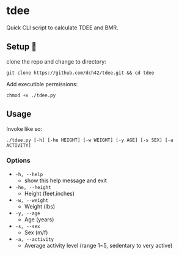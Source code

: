 # tdee
Quick CLI script to calculate TDEE and BMR.

## Setup 🔧
clone the repo and change to directory:
~~~
git clone https://github.com/dch42/tdee.git && cd tdee
~~~

Add executible permissions:
~~~
chmod +x ./tdee.py
~~~

## Usage

Invoke like so:

~~~
./tdee.py [-h] [-he HEIGHT] [-w WEIGHT] [-y AGE] [-s SEX] [-a ACTIVITY]
~~~

### Options
- `-h, --help`
    - show this help message and exit
- `-he, --height`
    - Height (feet.inches)
- `-w, --weight`
    - Weight (lbs) 
- `-y, --age`
    - Age (years)
- `-s, --sex`
    - Sex (m/f)
- `-a, --activity`
    - Average activity level (range 1~5, sedentary to very active)
